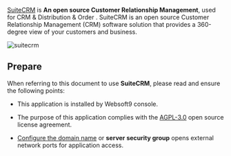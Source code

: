 [SuiteCRM](https://suitecrm.com/) is **An open source Customer Relationship Management**, used for CRM & Distribution & Order . SuiteCRM is an open source Customer Relationship Management (CRM) software solution that provides a 360-degree view of your customers and business.


![suitecrm](http://libs.websoft9.com/Websoft9/DocsPicture/zh/suitecrm/suitecrm-backend-websoft9.png)


## Prepare

When referring to this document to use **SuiteCRM**, please read and ensure the following points:

- This application is installed by Websoft9 console.

- The purpose of this application complies with the [AGPL-3.0](https://opensource.org/licenses/AGPL-3.0) open source license agreement.

- [Configure the domain name](./domain-set) or **server security group** opens external network ports for application access.